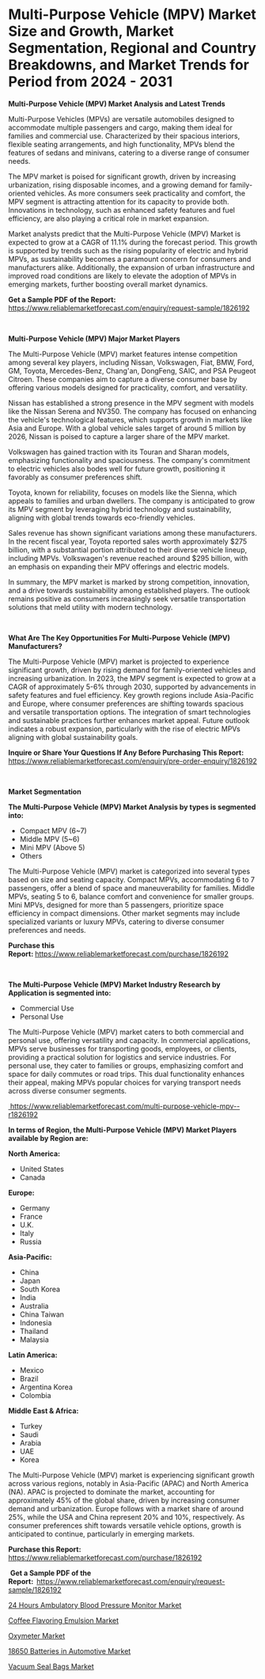 <p><h1>Multi-Purpose Vehicle (MPV) Market Size and Growth, Market Segmentation, Regional and Country Breakdowns, and Market Trends for Period from 2024 -  2031</h1></p><p><strong>Multi-Purpose Vehicle (MPV) Market Analysis and Latest Trends</strong></p>
<p><p>Multi-Purpose Vehicles (MPVs) are versatile automobiles designed to accommodate multiple passengers and cargo, making them ideal for families and commercial use. Characterized by their spacious interiors, flexible seating arrangements, and high functionality, MPVs blend the features of sedans and minivans, catering to a diverse range of consumer needs.</p><p>The MPV market is poised for significant growth, driven by increasing urbanization, rising disposable incomes, and a growing demand for family-oriented vehicles. As more consumers seek practicality and comfort, the MPV segment is attracting attention for its capacity to provide both. Innovations in technology, such as enhanced safety features and fuel efficiency, are also playing a critical role in market expansion.</p><p>Market analysts predict that the Multi-Purpose Vehicle (MPV) Market is expected to grow at a CAGR of 11.1% during the forecast period. This growth is supported by trends such as the rising popularity of electric and hybrid MPVs, as sustainability becomes a paramount concern for consumers and manufacturers alike. Additionally, the expansion of urban infrastructure and improved road conditions are likely to elevate the adoption of MPVs in emerging markets, further boosting overall market dynamics.</p></p>
<p><strong>Get a Sample PDF of the Report:&nbsp;</strong> <a href="https://www.reliablemarketforecast.com/enquiry/request-sample/1826192?utm_campaign=1080&utm_medium=2&utm_source=Github&utm_content=ia&utm_term=04112024&utm_id=multi-purpose-vehicle-mpv">https://www.reliablemarketforecast.com/enquiry/request-sample/1826192</a></p>
<p>&nbsp;</p>
<p><strong>Multi-Purpose Vehicle (MPV) Major Market Players</strong></p>
<p><p>The Multi-Purpose Vehicle (MPV) market features intense competition among several key players, including Nissan, Volkswagen, Fiat, BMW, Ford, GM, Toyota, Mercedes-Benz, Chang'an, DongFeng, SAIC, and PSA Peugeot Citroen. These companies aim to capture a diverse consumer base by offering various models designed for practicality, comfort, and versatility.</p><p>Nissan has established a strong presence in the MPV segment with models like the Nissan Serena and NV350. The company has focused on enhancing the vehicle's technological features, which supports growth in markets like Asia and Europe. With a global vehicle sales target of around 5 million by 2026, Nissan is poised to capture a larger share of the MPV market.</p><p>Volkswagen has gained traction with its Touran and Sharan models, emphasizing functionality and spaciousness. The company's commitment to electric vehicles also bodes well for future growth, positioning it favorably as consumer preferences shift.</p><p>Toyota, known for reliability, focuses on models like the Sienna, which appeals to families and urban dwellers. The company is anticipated to grow its MPV segment by leveraging hybrid technology and sustainability, aligning with global trends towards eco-friendly vehicles.</p><p>Sales revenue has shown significant variations among these manufacturers. In the recent fiscal year, Toyota reported sales worth approximately $275 billion, with a substantial portion attributed to their diverse vehicle lineup, including MPVs. Volkswagen's revenue reached around $295 billion, with an emphasis on expanding their MPV offerings and electric models.</p><p>In summary, the MPV market is marked by strong competition, innovation, and a drive towards sustainability among established players. The outlook remains positive as consumers increasingly seek versatile transportation solutions that meld utility with modern technology.</p></p>
<p>&nbsp;</p>
<p><strong>What Are The Key Opportunities For Multi-Purpose Vehicle (MPV) Manufacturers?</strong></p>
<p><p>The Multi-Purpose Vehicle (MPV) market is projected to experience significant growth, driven by rising demand for family-oriented vehicles and increasing urbanization. In 2023, the MPV segment is expected to grow at a CAGR of approximately 5-6% through 2030, supported by advancements in safety features and fuel efficiency. Key growth regions include Asia-Pacific and Europe, where consumer preferences are shifting towards spacious and versatile transportation options. The integration of smart technologies and sustainable practices further enhances market appeal. Future outlook indicates a robust expansion, particularly with the rise of electric MPVs aligning with global sustainability goals.</p></p>
<p><strong>Inquire or Share Your Questions If Any Before Purchasing This Report:</strong> <a href="https://www.reliablemarketforecast.com/enquiry/pre-order-enquiry/1826192?utm_campaign=1080&utm_medium=2&utm_source=Github&utm_content=ia&utm_term=04112024&utm_id=multi-purpose-vehicle-mpv">https://www.reliablemarketforecast.com/enquiry/pre-order-enquiry/1826192</a></p>
<p>&nbsp;</p>
<p><strong>Market Segmentation</strong></p>
<p><strong>The Multi-Purpose Vehicle (MPV) Market Analysis by types is segmented into:</strong></p>
<p><ul><li>Compact MPV (6~7)</li><li>Middle MPV (5~6)</li><li>Mini MPV (Above 5)</li><li>Others</li></ul></p>
<p><p>The Multi-Purpose Vehicle (MPV) market is categorized into several types based on size and seating capacity. Compact MPVs, accommodating 6 to 7 passengers, offer a blend of space and maneuverability for families. Middle MPVs, seating 5 to 6, balance comfort and convenience for smaller groups. Mini MPVs, designed for more than 5 passengers, prioritize space efficiency in compact dimensions. Other market segments may include specialized variants or luxury MPVs, catering to diverse consumer preferences and needs.</p></p>
<p><strong>Purchase this Report:&nbsp;</strong><a href="https://www.reliablemarketforecast.com/purchase/1826192?utm_campaign=1080&utm_medium=2&utm_source=Github&utm_content=ia&utm_term=04112024&utm_id=multi-purpose-vehicle-mpv">https://www.reliablemarketforecast.com/purchase/1826192</a></p>
<p>&nbsp;</p>
<p><strong>The Multi-Purpose Vehicle (MPV) Market Industry Research by Application is segmented into:</strong></p>
<p><ul><li>Commercial Use</li><li>Personal Use</li></ul></p>
<p><p>The Multi-Purpose Vehicle (MPV) market caters to both commercial and personal use, offering versatility and capacity. In commercial applications, MPVs serve businesses for transporting goods, employees, or clients, providing a practical solution for logistics and service industries. For personal use, they cater to families or groups, emphasizing comfort and space for daily commutes or road trips. This dual functionality enhances their appeal, making MPVs popular choices for varying transport needs across diverse consumer segments.</p></p>
<p><a href="https://www.reliablemarketforecast.com/multi-purpose-vehicle-mpv--r1826192?utm_campaign=1080&utm_medium=2&utm_source=Github&utm_content=ia&utm_term=04112024&utm_id=multi-purpose-vehicle-mpv">&nbsp;https://www.reliablemarketforecast.com/multi-purpose-vehicle-mpv--r1826192</a></p>
<p><strong>In terms of Region, the Multi-Purpose Vehicle (MPV) Market Players available by Region are:</strong></p>
<p>
    <p> <strong> North America: </strong>
        <ul>
            <li>United States</li>
            <li>Canada</li>
        </ul>
        </p> 
    <p> <strong> Europe: </strong>
        <ul>
            <li>Germany</li>
            <li>France</li>
            <li>U.K.</li>
            <li>Italy</li>
            <li>Russia</li>
        </ul>
        </p> 
    <p> <strong> Asia-Pacific: </strong>
        <ul>
            <li>China</li>
            <li>Japan</li>
            <li>South Korea</li>
            <li>India</li>
            <li>Australia</li>
            <li>China Taiwan</li>
            <li>Indonesia</li>
            <li>Thailand</li>
            <li>Malaysia</li>
        </ul>
        </p> 
    <p> <strong> Latin America: </strong>
        <ul>
            <li>Mexico</li>
            <li>Brazil</li>
            <li>Argentina Korea</li>
            <li>Colombia</li>
        </ul>
        </p> 
    <p> <strong> Middle East & Africa: </strong>
        <ul>
            <li>Turkey</li>
            <li>Saudi</li>
            <li>Arabia</li>
            <li>UAE</li>
            <li>Korea</li>
        </ul>
    </p>
    </p>
<p><p>The Multi-Purpose Vehicle (MPV) market is experiencing significant growth across various regions, notably in Asia-Pacific (APAC) and North America (NA). APAC is projected to dominate the market, accounting for approximately 45% of the global share, driven by increasing consumer demand and urbanization. Europe follows with a market share of around 25%, while the USA and China represent 20% and 10%, respectively. As consumer preferences shift towards versatile vehicle options, growth is anticipated to continue, particularly in emerging markets.</p></p>
<p><strong>Purchase this Report: </strong><a href="https://www.reliablemarketforecast.com/purchase/1826192?utm_campaign=1080&utm_medium=2&utm_source=Github&utm_content=ia&utm_term=04112024&utm_id=multi-purpose-vehicle-mpv">https://www.reliablemarketforecast.com/purchase/1826192</a></p>
<p>&nbsp;<strong>Get a Sample PDF of the Report:&nbsp;&nbsp;</strong><a href="https://www.reliablemarketforecast.com/enquiry/request-sample/1826192?utm_campaign=1080&utm_medium=2&utm_source=Github&utm_content=ia&utm_term=04112024&utm_id=multi-purpose-vehicle-mpv">https://www.reliablemarketforecast.com/enquiry/request-sample/1826192</a></p>
<p><strong></strong></p>
<p><p><a href="https://issuu.com/reportprime-2/docs/24-hours-ambulatory-blood-pressure-_9e6424187c5734?utm_campaign=1080&utm_medium=2&utm_source=Github&utm_content=ia&utm_term=04112024&utm_id=multi-purpose-vehicle-mpv">24 Hours Ambulatory Blood Pressure Monitor Market</a></p><p><a href="https://www.linkedin.com/pulse/coffee-flavoring-emulsion-market-size-share-analysis-growth-4uf0e?utm_campaign=1080&utm_medium=2&utm_source=Github&utm_content=ia&utm_term=04112024&utm_id=multi-purpose-vehicle-mpv">Coffee Flavoring Emulsion Market</a></p><p><a href="https://issuu.com/reportprime-2/docs/oxymeter-market-size-2030.pptx_aa10e45d6e9b24?utm_campaign=1080&utm_medium=2&utm_source=Github&utm_content=ia&utm_term=04112024&utm_id=multi-purpose-vehicle-mpv">Oxymeter Market</a></p><p><a href="https://github.com/anidillnagatat/Market-Research-Report-List-1/blob/main/18650-batteries-in-automotive-market.md?utm_campaign=1080&utm_medium=2&utm_source=Github&utm_content=ia&utm_term=04112024&utm_id=multi-purpose-vehicle-mpv">18650 Batteries in Automotive Market</a></p><p><a href="https://www.linkedin.com/pulse/vacuum-seal-bags-market-overview-forecast-2024-2031-detailed-glaee?utm_campaign=1080&utm_medium=2&utm_source=Github&utm_content=ia&utm_term=04112024&utm_id=multi-purpose-vehicle-mpv">Vacuum Seal Bags Market</a></p></p>